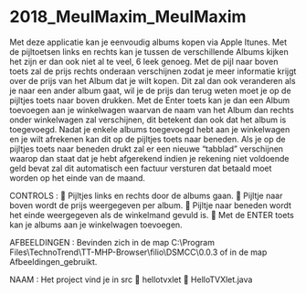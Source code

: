 # 2018_MeulMaxim_MeulMaxim
Met deze applicatie kan je eenvoudig albums kopen via Apple Itunes.
Met de pijltoetsen links en rechts kan je tussen de verschillende Albums kijken het zijn er dan ook niet al te veel, 6 leek genoeg. 
Met de pijl naar boven toets zal de prijs rechts onderaan verschijnen zodat je meer informatie krijgt over de prijs van het Album 
dat je wilt kopen. Dit zal dan ook veranderen als je naar een ander album gaat, 
wil je de prijs dan terug weten moet je op de pijltjes toets naar boven drukken.
Met de Enter toets kan je dan een Album toevoegen aan je winkelwagen waarvan de naam van het Album dan rechts onder winkelwagen 
zal verschijnen, dit betekent dan ook dat het album is toegevoegd. 
Nadat je enkele albums toegevoegd hebt aan je winkelwagen en je wilt afrekenen kan dit op de pijltjes toets naar beneden. 
Als je op de pijltjes toets naar beneden drukt zal er een nieuwe “tabblad” verschijnen waarop dan staat dat 
je hebt afgerekend indien je rekening niet voldoende geld bevat zal dit automatisch een factuur versturen dat betaald 
moet worden op het einde van de maand. 

CONTROLS : 
	Pijltjes links en rechts door de albums gaan.
	Pijltje naar boven wordt de prijs weergegeven per album.
	Pijltje naar beneden wordt het einde weergegeven als de winkelmand gevuld is.
	Met de ENTER toets kan je albums aan je winkelwagen toevoegen. 

AFBEELDINGEN : 
Bevinden zich in de map C:\Program Files\TechnoTrend\TT-MHP-Browser\filio\DSMCC\0.0.3 of in de map Afbeeldingen_gebruikt. 

NAAM : 
Het project vind je in src  hellotvxlet  HelloTVXlet.java
